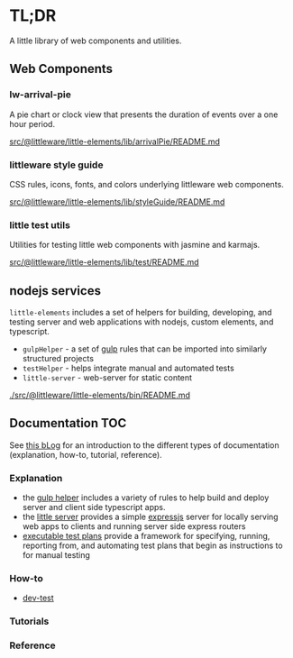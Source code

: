 # TL;DR

A little library of web components and utilities.

## Web Components

### lw-arrival-pie

A pie chart or clock view that presents the duration of events over a one hour period.

[src/@littleware/little-elements/lib/arrivalPie/README.md](./src/@littleware/little-elements/lib/arrivalPie/README.md)

### littleware style guide

CSS rules, icons, fonts, and colors underlying littleware web components.

[src/@littleware/little-elements/lib/styleGuide/README.md](./src/@littleware/little-elements/lib/styleGuide/README.md)

### little test utils

Utilities for testing little web components with jasmine and karmajs.

[src/@littleware/little-elements/lib/test/README.md](./src/@littleware/little-elements/lib/test/README.md)

## nodejs services

`little-elements` includes a set of helpers for building, developing, and testing server and web applications with nodejs, custom elements, and typescript.

* `gulpHelper` - a set of [gulp](https://github.com/gulpjs/gulp) rules that can be imported into similarly structured projects
* `testHelper` - helps integrate manual and automated tests
* `little-server` - web-server for static content

[./src/@littleware/little-elements/bin/README.md](./src/@littleware/little-elements/bin/README.md)


## Documentation TOC

See [this bLog](https://www.divio.com/blog/documentation/) for an introduction to the different types of documentation (explanation, how-to, tutorial, reference).

### Explanation

* the [gulp helper](./Notes/explanation/gulpHelper.md) includes a variety of rules to help build and deploy server and client side typescript apps.
* the [little server](./Notes/explanation/littleServerAndLambda.md) provides a simple [expressjs](https://expressjs.com) server for locally serving web apps to clients and running server side express routers
* [executable test plans](./Notes/explanation/executableTestPlans.md) provide a framework for specifying, running, reporting from, and automating test plans that begin as instructions to for manual testing

### How-to

* [dev-test](Notes/howto/devTest.md)

### Tutorials

### Reference
